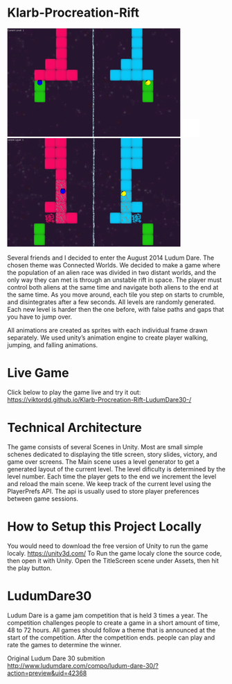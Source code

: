 # Klarb-Procreation-Rift

<img src="/docs/Klarb.PNG" alt="game" width="400px"> <img src="/docs/space.png" alt="space" width="40px"> <img src="/docs/Klarb2.PNG" alt="game" width="400px">

Several friends and I decided to enter the August 2014 Ludum Dare. The chosen theme was Connected Worlds. We decided to make a game where the population of an alien race was divided in two distant worlds, and the only way they can met is through an unstable rift in space.
The player must control both aliens at the same time and navigate both aliens to the end at the same time. As you move around, each tile you step on starts to crumble, and disintegrates after a few seconds. All levels are randomly generated. Each new level is harder then the one before, with false paths and gaps that you have to jump over.

All animations are created as sprites with each individual frame drawn separately. We used unity’s animation engine to create player walking, jumping, and falling animations.

# Live Game
Click below to play the game live and try it out: 
https://viktordd.github.io/Klarb-Procreation-Rift-LudumDare30-/

# Technical Architecture
The game consists of several Scenes in Unity. Most are small simple schenes dedicated to displaying the title screen, story slides, victory, and game over screens. The Main scene uses a level generator to get a generated layout of the current level. The level dificulty is determined by the level number. Each time the player gets to the end we increment the level and reload the main scene. We keep track of the current level using the PlayerPrefs API. The api is usually used to store player preferences between game sessions.

# How to Setup this Project Locally 
You would need to download the free version of Unity to run the game localy. https://unity3d.com/
To Run the game localy clone the source code, then open it with Unity.
Open the TitleScreen scene under Assets, then hit the play button.

# LudumDare30
Ludum Dare is a game jam competition that is held 3 times a year. The competition challenges people to create a game in a short amount of time, 48 to 72 hours. All games should follow a theme that is announced at the start of the competition. After the competition ends. people can play and rate the games to determine the winner.

Original Ludum Dare 30 submition
http://www.ludumdare.com/compo/ludum-dare-30/?action=preview&uid=42368
